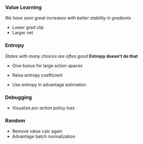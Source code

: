 ### Value Learning
_We have seen great increases with better stabiltiy in gradients_
- Lower grad clip
- Larger net

### Entropy
_States with many choices are often good_ **Entropy doesn't do that**
- Give bonus for large action spaces 


- Raise entropy coefficient 
- Use entropy in advantage estimation


### Debugging

- Visualize _per action_ policy loss


### Random

- Remove value calc again
- Advantage batch normalization
